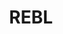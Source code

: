 ---
title: REBL
crosslinks:
- livven
- mypeopleneedme
- GTAV_Cruises
- GrandTheftAutoV
- KnightsOfPineapple
- ElysiumProject
- himynameisneck
- GameDeals
- finlandConspiracy
- paydaytheheist
- HeistTeams
- NaughtyStepGaming
---